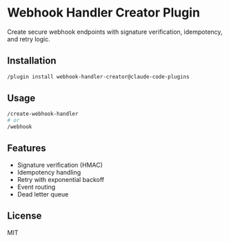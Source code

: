 # Webhook Handler Creator Plugin

Create secure webhook endpoints with signature verification, idempotency, and retry logic.

## Installation

```bash
/plugin install webhook-handler-creator@claude-code-plugins
```

## Usage

```bash
/create-webhook-handler
# or
/webhook
```

## Features

- Signature verification (HMAC)
- Idempotency handling
- Retry with exponential backoff
- Event routing
- Dead letter queue

## License

MIT
